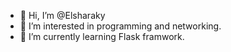 - 👋 Hi, I’m @Elsharaky
- 👀 I’m interested in programming and networking.
- 🌱 I’m currently learning Flask framwork.

<!---
Elsharaky/Elsharaky is a ✨ special ✨ repository because its `README.md` (this file) appears on your GitHub profile.
You can click the Preview link to take a look at your changes.
--->
